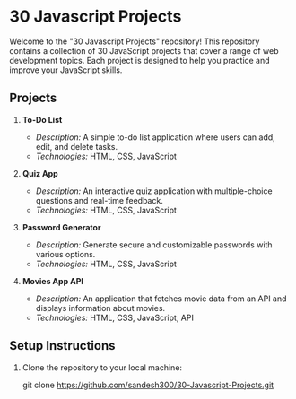 # 30 Javascript Projects

Welcome to the "30 Javascript Projects" repository! This repository contains a collection of 30 JavaScript projects that cover a range of web development topics. Each project is designed to help you practice and improve your JavaScript skills.

## Projects

1. **To-Do List**
   - *Description:* A simple to-do list application where users can add, edit, and delete tasks.
   - *Technologies:* HTML, CSS, JavaScript

2. **Quiz App**
   - *Description:* An interactive quiz application with multiple-choice questions and real-time feedback.
   - *Technologies:* HTML, CSS, JavaScript

3. **Password Generator**
   - *Description:* Generate secure and customizable passwords with various options.
   - *Technologies:* HTML, CSS, JavaScript

4. **Movies App API**
   - *Description:* An application that fetches movie data from an API and displays information about movies.
   - *Technologies:* HTML, CSS, JavaScript, API

## Setup Instructions

1. Clone the repository to your local machine:

   git clone https://github.com/sandesh300/30-Javascript-Projects.git
